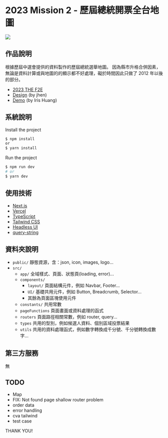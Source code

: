 # 2023 Mission 2 - 歷屆總統開票全台地圖

![](https://images.thef2e.com//works/279_2023-11-19T05:34:01.947Z.png)

## 作品說明

根據歷屆中選會提供的資料製作的歷屆總統選舉地圖。
因為縣市升格合併因素，無論是資料計算或與地圖的的顯示都不好處理，礙於時間因此只做了 2012 年以後的部分。

- [2023 THE F2E](https://2023.thef2e.com/news)
- [Design](https://www.figma.com/file/WlsKcXrmUd0lL4f8p3d122/2023-The-F2E-%E7%B8%BD%E7%B5%B1?type=design&node-id=4818%3A2&mode=design&t=7hiLpAoeHHeVItZC-1) (by jhen)
- [Demo](https://taiwan-president-election-result-map.vercel.app/) (by Iris Huang)

## 系統說明

Install the project

```bash
$ npm install
or
$ yarn install
```

Run the project

```bash
$ npm run dev
# or
$ yarn dev
```

## 使用技術

- [Next.js](https://nextjs.org/)
- [Vercel](https://vercel.com/)
- [TypeScript](https://www.typescriptlang.org/)
- [Tailwind CSS](https://tailwindcss.com/)
- [Headless UI](https://headlessui.com/)
- [query-string](https://www.npmjs.com/package/query-string)

## 資料夾說明

- `public/` 靜態資源，含：json, icon, images, logo...
- `src/`
  - `app/` 全域樣式、頁面、狀態頁(loading, error)...
  - `components/`
    - `layout/` 頁面結構元件，例如 Navbar, Footer...
    - `UI/` 基礎共用元件，例如 Button, Breadcrumb, Selector...
    - 其餘為頁面區塊使用元件
  - `constants/` 共用常數
  - `pageFunctions` 頁面畫面或資料處理的函式
  - `routers` 頁面路徑相關常數，例如 router, query...
  - `types` 共用的型別，例如候選人資料、個別區域投票結果
  - `utils` 共用的資料處理函式，例如數字轉換成千分號、千分號轉換成數字...

## 第三方服務

無

## TODO

- Map
- FIX: Not found page shallow router problem
- order data
- error handling
- cva tailwind
- test case

THANK YOU!

